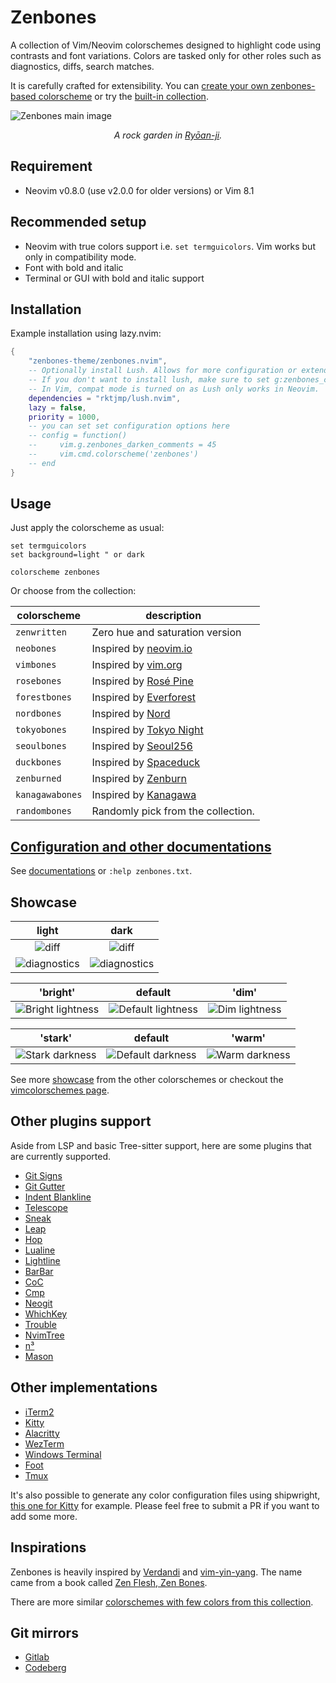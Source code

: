 # Zenbones

A collection of Vim/Neovim colorschemes designed to highlight code using
contrasts and font variations. Colors are tasked only for other roles such as
diagnostics, diffs, search matches.

It is carefully crafted for extensibility. You can
[create your own zenbones-based colorscheme](doc/zenbones.md#create-your-own-colorscheme)
or try the [built-in collection](#usage).

![Zenbones main image](https://user-images.githubusercontent.com/7200153/133883977-116795f3-c602-45f0-8907-b89c8d0b2f82.jpg)

<p align="center">
<em>A rock garden in <a href="https://en.wikipedia.org/wiki/Ry%C5%8Dan-ji">Ryōan-ji</a>.</em>
</p>

## Requirement

- Neovim v0.8.0 (use v2.0.0 for older versions) or Vim 8.1

## Recommended setup

- Neovim with true colors support i.e. `set termguicolors`. Vim works but only
  in compatibility mode.
- Font with bold and italic
- Terminal or GUI with bold and italic support

## Installation

Example installation using lazy.nvim:

```lua
{
    "zenbones-theme/zenbones.nvim",
    -- Optionally install Lush. Allows for more configuration or extending the colorscheme
    -- If you don't want to install lush, make sure to set g:zenbones_compat = 1
    -- In Vim, compat mode is turned on as Lush only works in Neovim.
    dependencies = "rktjmp/lush.nvim",
    lazy = false,
    priority = 1000,
    -- you can set set configuration options here
    -- config = function()
    --     vim.g.zenbones_darken_comments = 45
    --     vim.cmd.colorscheme('zenbones')
    -- end
}
```

## Usage

Just apply the colorscheme as usual:

```vim
set termguicolors
set background=light " or dark

colorscheme zenbones
```

Or choose from the collection:

| colorscheme     | description                                                                                |
| --------------- | ------------------------------------------------------------------------------------------ |
| `zenwritten`    | Zero hue and saturation version                                                            |
| `neobones`      | Inspired by [neovim.io](https://neovim.io)                                                 |
| `vimbones`      | Inspired by [vim.org](https://www.vim.org)                                                 |
| `rosebones`     | Inspired by [Rosé Pine](https://rosepinetheme.com)                                         |
| `forestbones`   | Inspired by [Everforest](https://github.com/sainnhe/everforest)                            |
| `nordbones`     | Inspired by [Nord](https://www.nordtheme.com/docs/colors-and-palettes)                     |
| `tokyobones`    | Inspired by [Tokyo Night](https://github.com/enkia/tokyo-night-vscode-theme#color-palette) |
| `seoulbones`    | Inspired by [Seoul256](https://github.com/junegunn/seoul256.vim)                           |
| `duckbones`     | Inspired by [Spaceduck](https://pineapplegiant.github.io/spaceduck)                        |
| `zenburned`     | Inspired by [Zenburn](https://kippura.org/zenburnpage)                                     |
| `kanagawabones` | Inspired by [Kanagawa](https://github.com/rebelot/kanagawa.nvim)                           |
| `randombones`   | Randomly pick from the collection.                                                         |

## [Configuration and other documentations](doc/zenbones.md)

See [documentations](doc/zenbones.md) or `:help zenbones.txt`.

## Showcase

|                                                        light                                                         |                                                         dark                                                         |
| :------------------------------------------------------------------------------------------------------------------: | :------------------------------------------------------------------------------------------------------------------: |
|    ![diff](https://user-images.githubusercontent.com/7200153/133882734-de14cbb7-2faa-431b-9cb4-d674bf0f1d6a.png)     |    ![diff](https://user-images.githubusercontent.com/7200153/133882728-69abeca4-65d2-44e9-bddb-955e871c3143.png)     |
| ![diagnostics](https://user-images.githubusercontent.com/7200153/133882735-974ce339-1d5e-4bc0-9a95-82d21934222b.png) | ![diagnostics](https://user-images.githubusercontent.com/7200153/133882738-1b11be5f-5885-4ff9-9670-7e0bacbb6dd8.png) |

|                                                         'bright'                                                          |                                                          default                                                           |                                                         'dim'                                                          |
| :-----------------------------------------------------------------------------------------------------------------------: | :------------------------------------------------------------------------------------------------------------------------: | :--------------------------------------------------------------------------------------------------------------------: |
| ![Bright lightness](https://user-images.githubusercontent.com/7200153/133776552-5919f664-17d9-4d96-bf44-d587f20b01dc.png) | ![Default lightness](https://user-images.githubusercontent.com/7200153/133776625-d8e9dd88-13b3-4362-9cad-2031ef6ccf7d.png) | ![Dim lightness](https://user-images.githubusercontent.com/7200153/133776674-ff7d15e9-52e3-4a27-9099-722ffcbe1cb8.png) |

|                                                         'stark'                                                         |                                                          default                                                          |                                                         'warm'                                                         |
| :---------------------------------------------------------------------------------------------------------------------: | :-----------------------------------------------------------------------------------------------------------------------: | :--------------------------------------------------------------------------------------------------------------------: |
| ![Stark darkness](https://user-images.githubusercontent.com/7200153/133776839-4b12c3dd-233f-47d1-9740-006bf50e812a.png) | ![Default darkness](https://user-images.githubusercontent.com/7200153/133776882-26d006b4-50db-49ad-bd79-3bec327a95fc.png) | ![Warm darkness](https://user-images.githubusercontent.com/7200153/133776957-3d2949c9-51b6-4537-aca4-6ced80113b91.png) |

See more [showcase](doc/showcase.md) from the other colorschemes or checkout the
[vimcolorschemes page](https://vimcolorschemes.com/zenbones-theme/zenbones.nvim).

## Other plugins support

Aside from LSP and basic Tree-sitter support, here are some plugins that are
currently supported.

- [Git Signs](https://github.com/lewis6991/gitsigns.nvim)
- [Git Gutter](https://github.com/airblade/vim-gitgutter)
- [Indent Blankline](https://github.com/lukas-reineke/indent-blankline.nvim)
- [Telescope](https://github.com/nvim-telescope/telescope.nvim)
- [Sneak](https://github.com/justinmk/vim-sneak)
- [Leap](https://github.com/ggandor/leap.nvim)
- [Hop](https://github.com/phaazon/hop.nvim)
- [Lualine](https://github.com/hoob3rt/lualine.nvim)
- [Lightline](https://github.com/itchyny/lightline.vim)
- [BarBar](https://github.com/romgrk/barbar.nvim)
- [CoC](https://github.com/neoclide/coc.nvim)
- [Cmp](https://github.com/hrsh7th/nvim-cmp)
- [Neogit](https://github.com/TimUntersberger/neogit)
- [WhichKey](https://github.com/folke/which-key.nvim)
- [Trouble](https://github.com/folke/trouble.nvim)
- [NvimTree](https://github.com/kyazdani42/nvim-tree.lua)
- [n³](https://github.com/mcchrish/nnn.vim)
- [Mason](https://github.com/williamboman/mason.nvim)

## Other implementations

- [iTerm2](extras/iterm)
- [Kitty](extras/kitty)
- [Alacritty](extras/alacritty)
- [WezTerm](extras/wezterm)
- [Windows Terminal](extras/windows_terminal)
- [Foot](extras/foot)
- [Tmux](extras/tmux)

It's also possible to generate any color configuration files using shipwright,
[this one for Kitty](lua/zenbones/shipwright/runners/kitty.lua) for example.
Please feel free to submit a PR if you want to add some more.

## Inspirations

Zenbones is heavily inspired by
[Verdandi](https://github.com/be5invis/vsc-theme-verdandi) and
[vim-yin-yang](https://github.com/pgdouyon/vim-yin-yang). The name came from a
book called
[Zen Flesh, Zen Bones](https://en.wikipedia.org/wiki/Zen_Flesh,_Zen_Bones).

There are more similar
[colorschemes with few colors from this collection](https://github.com/mcchrish/vim-no-color-collections).

## Git mirrors

- [Gitlab](https://gitlab.com/mcchris/zenbones.nvim)
- [Codeberg](https://codeberg.org/mcchris/zenbones.nvim)

